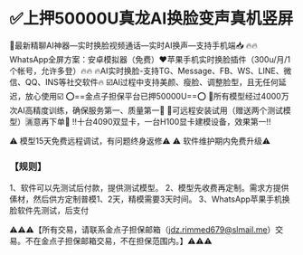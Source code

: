 # ✅上押50000U真龙AI换脸变声真机竖屏


🙈最新精聊AI神器—实时换脸视频通话—实时AI换声—支持手机端📥
🔥🔥WhatsApp全屏方案：安卓模拟器（免费）❤️苹果手机实时换脸插件（300u/月/1个帐号，允许多登）🔥🔥
🔥AI实时换脸-支持TG、Message、FB、WS、LINE、微信、QQ、INS等社交软件🔥
☑️AI过程中支持美颜、瘦脸、调整脸型，且无任何延迟，放心使用☑️
⭕️==金点子担保平台已押50000U==⭕️
💯所有模型经过4000万次AI高精度训练，确保服务第一、质量第一💯
🧡可远程安装试用（赠送两个测试模型）🈵意再下单🧡
‼️十台4090双显卡，一台H100显卡建模设备，效果第一‼️


⚠️ 模型15天免费远程调试，有问题终身返修⚠️
⚠️ 软件维护期内免费升级⚠️

### 【规则】
1、软件可以先测试后付款，提供测试模型。
2、模型先收费再定制。需求方提供傃材，然后供方定制普模1、2天，精模需要3天时间。
3、WhatsApp苹果手机换脸软件先测试，后支付


⚠️⚠️⚠️【所有交易，请联系金点子担保邮箱（jdz.rimmed679@slmail.me）交易。不在金点子担保邮箱交易，不在担保范围内。】⚠️⚠️⚠️
